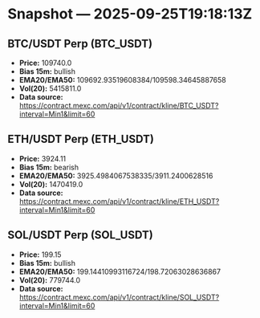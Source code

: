 # Snapshot — 2025-09-25T19:18:13Z

## BTC/USDT Perp (BTC_USDT)
- **Price:** 109740.0
- **Bias 15m:** bullish
- **EMA20/EMA50:** 109692.93519608384/109598.34645887658
- **Vol(20):** 5415811.0
- **Data source:** https://contract.mexc.com/api/v1/contract/kline/BTC_USDT?interval=Min1&limit=60

## ETH/USDT Perp (ETH_USDT)
- **Price:** 3924.11
- **Bias 15m:** bearish
- **EMA20/EMA50:** 3925.4984067538335/3911.2400628516
- **Vol(20):** 1470419.0
- **Data source:** https://contract.mexc.com/api/v1/contract/kline/ETH_USDT?interval=Min1&limit=60

## SOL/USDT Perp (SOL_USDT)
- **Price:** 199.15
- **Bias 15m:** bullish
- **EMA20/EMA50:** 199.14410993116724/198.72063028636867
- **Vol(20):** 779744.0
- **Data source:** https://contract.mexc.com/api/v1/contract/kline/SOL_USDT?interval=Min1&limit=60
